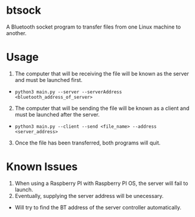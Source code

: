 # btsock
A Bluetooth socket program to transfer files from one Linux machine to another.

# Usage
1. The computer that will be receiving the file will be known as the server and must be launched first.
  - `python3 main.py --server --serverAddress <bluetooth_address_of_server>`
2. The computer that will be sending the file will be known as a client and must be launched after the server.
  - `python3 main.py --client --send <file_name> --address <server_address>`
3. Once the file has been transferred, both programs will quit.

# Known Issues
1. When using a Raspberry PI with Raspberry PI OS, the server will fail to launch.
2. Eventually, supplying the server address will be unecessary. 
  - Will try to find the BT address of the server controller automatically.
